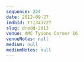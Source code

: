 ```yaml
---
sequence: 224
date: 2012-09-27
imdbId: tt1343727
slug: dredd-2012
venue: AMC Tysons Corner 16
venueNotes: null
medium: null
mediumNotes: null
---
```

